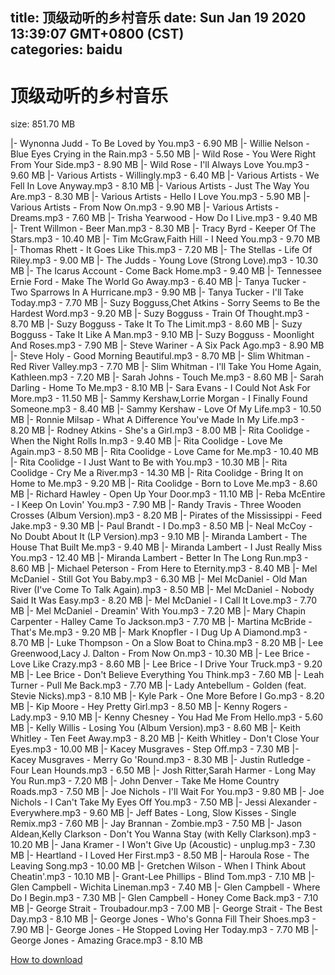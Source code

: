
title: 顶级动听的乡村音乐
date: Sun Jan 19 2020 13:39:07 GMT+0800 (CST)    
categories: baidu
---

# 顶级动听的乡村音乐
size: 851.70 MB
 
 
|- Wynonna Judd - To Be Loved by You.mp3 - 6.90 MB
|- Willie Nelson - Blue Eyes Crying in the Rain.mp3 - 5.50 MB
|- Wild Rose - You Were Right From Your Side.mp3 - 8.90 MB
|- Wild Rose - I'll Always Love You.mp3 - 9.60 MB
|- Various Artists - Willingly.mp3 - 6.40 MB
|- Various Artists - We Fell In Love Anyway.mp3 - 8.10 MB
|- Various Artists - Just The Way You Are.mp3 - 8.30 MB
|- Various Artists - Hello I Love You.mp3 - 5.90 MB
|- Various Artists - From Now On.mp3 - 9.90 MB
|- Various Artists - Dreams.mp3 - 7.60 MB
|- Trisha Yearwood - How Do I Live.mp3 - 9.40 MB
|- Trent Willmon - Beer Man.mp3 - 8.30 MB
|- Tracy Byrd - Keeper Of The Stars.mp3 - 10.40 MB
|- Tim McGraw,Faith Hill - I Need You.mp3 - 9.70 MB
|- Thomas Rhett - It Goes Like This.mp3 - 7.20 MB
|- The Stellas - Life Of Riley.mp3 - 9.00 MB
|- The Judds - Young Love (Strong Love).mp3 - 10.30 MB
|- The Icarus Account - Come Back Home.mp3 - 9.40 MB
|- Tennessee Ernie Ford - Make The World Go Away.mp3 - 6.40 MB
|- Tanya Tucker - Two Sparrows In A Hurricane.mp3 - 9.90 MB
|- Tanya Tucker - I'll Take Today.mp3 - 7.70 MB
|- Suzy Bogguss,Chet Atkins - Sorry Seems to Be the Hardest Word.mp3 - 9.20 MB
|- Suzy Bogguss - Train Of Thought.mp3 - 8.70 MB
|- Suzy Bogguss - Take It To The Limit.mp3 - 8.60 MB
|- Suzy Bogguss - Take It Like A Man.mp3 - 9.10 MB
|- Suzy Bogguss - Moonlight And Roses.mp3 - 7.90 MB
|- Steve Wariner - A Six Pack Ago.mp3 - 8.90 MB
|- Steve Holy - Good Morning Beautiful.mp3 - 8.70 MB
|- Slim Whitman - Red River Valley.mp3 - 7.70 MB
|- Slim Whitman - I'll Take You Home Again, Kathleen.mp3 - 7.20 MB
|- Sarah Johns - Touch Me.mp3 - 8.60 MB
|- Sarah Darling - Home To Me.mp3 - 8.10 MB
|- Sara Evans - I Could Not Ask For More.mp3 - 11.50 MB
|- Sammy Kershaw,Lorrie Morgan - I Finally Found Someone.mp3 - 8.40 MB
|- Sammy Kershaw - Love Of My Life.mp3 - 10.50 MB
|- Ronnie Milsap - What A Difference You've Made In My Life.mp3 - 8.20 MB
|- Rodney Atkins - She's a Girl.mp3 - 8.00 MB
|- Rita Coolidge - When the Night Rolls In.mp3 - 9.40 MB
|- Rita Coolidge - Love Me Again.mp3 - 8.50 MB
|- Rita Coolidge - Love Came for Me.mp3 - 10.40 MB
|- Rita Coolidge - I Just Want to Be with You.mp3 - 10.30 MB
|- Rita Coolidge - Cry Me a River.mp3 - 14.30 MB
|- Rita Coolidge - Bring It on Home to Me.mp3 - 9.20 MB
|- Rita Coolidge - Born to Love Me.mp3 - 8.60 MB
|- Richard Hawley - Open Up Your Door.mp3 - 11.10 MB
|- Reba McEntire - I Keep On Lovin' You.mp3 - 7.90 MB
|- Randy Travis - Three Wooden Crosses (Album Version).mp3 - 8.20 MB
|- Pirates of the Mississippi - Feed Jake.mp3 - 9.30 MB
|- Paul Brandt - I Do.mp3 - 8.50 MB
|- Neal McCoy - No Doubt About It (LP Version).mp3 - 9.10 MB
|- Miranda Lambert - The House That Built Me.mp3 - 9.40 MB
|- Miranda Lambert - I Just Really Miss You.mp3 - 12.40 MB
|- Miranda Lambert - Better In The Long Run.mp3 - 8.60 MB
|- Michael Peterson - From Here to Eternity.mp3 - 8.40 MB
|- Mel McDaniel - Still Got You Baby.mp3 - 6.30 MB
|- Mel McDaniel - Old Man River (I've Come To Talk Again).mp3 - 8.50 MB
|- Mel McDaniel - Nobody Said It Was Easy.mp3 - 8.20 MB
|- Mel McDaniel - I Call It Love.mp3 - 7.70 MB
|- Mel McDaniel - Dreamin' With You.mp3 - 7.20 MB
|- Mary Chapin Carpenter - Halley Came To Jackson.mp3 - 7.70 MB
|- Martina McBride - That's Me.mp3 - 9.20 MB
|- Mark Knopfler - I Dug Up A Diamond.mp3 - 8.70 MB
|- Luke Thompson - On a Slow Boat to China.mp3 - 8.20 MB
|- Lee Greenwood,Lacy J. Dalton - From Now On.mp3 - 10.30 MB
|- Lee Brice - Love Like Crazy.mp3 - 8.60 MB
|- Lee Brice - I Drive Your Truck.mp3 - 9.20 MB
|- Lee Brice - Don't Believe Everything You Think.mp3 - 7.60 MB
|- Leah Turner - Pull Me Back.mp3 - 7.70 MB
|- Lady Antebellum - Golden (feat. Stevie Nicks).mp3 - 8.10 MB
|- Kyle Park - One More Before I Go.mp3 - 8.20 MB
|- Kip Moore - Hey Pretty Girl.mp3 - 8.50 MB
|- Kenny Rogers - Lady.mp3 - 9.10 MB
|- Kenny Chesney - You Had Me From Hello.mp3 - 5.60 MB
|- Kelly Willis - Losing You (Album Version).mp3 - 8.60 MB
|- Keith Whitley - Ten Feet Away.mp3 - 8.20 MB
|- Keith Whitley - Don't Close Your Eyes.mp3 - 10.00 MB
|- Kacey Musgraves - Step Off.mp3 - 7.30 MB
|- Kacey Musgraves - Merry Go 'Round.mp3 - 8.30 MB
|- Justin Rutledge - Four Lean Hounds.mp3 - 6.50 MB
|- Josh Ritter,Sarah Harmer - Long May You Run.mp3 - 7.20 MB
|- John Denver - Take Me Home Country Roads.mp3 - 7.50 MB
|- Joe Nichols - I'll Wait For You.mp3 - 9.80 MB
|- Joe Nichols - I Can't Take My Eyes Off You.mp3 - 7.50 MB
|- Jessi Alexander - Everywhere.mp3 - 9.60 MB
|- Jeff Bates - Long, Slow Kisses - Single Remix.mp3 - 7.60 MB
|- Jay Brannan - Zombie.mp3 - 7.50 MB
|- Jason Aldean,Kelly Clarkson - Don't You Wanna Stay (with Kelly Clarkson).mp3 - 10.20 MB
|- Jana Kramer - I Won't Give Up (Acoustic) - unplug.mp3 - 7.30 MB
|- Heartland - I Loved Her First.mp3 - 8.50 MB
|- Haroula Rose - The Leaving Song.mp3 - 10.00 MB
|- Gretchen Wilson - When I Think About Cheatin'.mp3 - 10.10 MB
|- Grant-Lee Phillips - Blind Tom.mp3 - 7.10 MB
|- Glen Campbell - Wichita Lineman.mp3 - 7.40 MB
|- Glen Campbell - Where Do I Begin.mp3 - 7.30 MB
|- Glen Campbell - Honey Come Back.mp3 - 7.10 MB
|- George Strait - Troubadour.mp3 - 7.00 MB
|- George Strait - The Best Day.mp3 - 8.10 MB
|- George Jones - Who's Gonna Fill Their Shoes.mp3 - 7.90 MB
|- George Jones - He Stopped Loving Her Today.mp3 - 7.70 MB
|- George Jones - Amazing Grace.mp3 - 8.10 MB

[How to download](https://bpcam.bemobtrk.com/go/2ceec3aa-1ca2-46d6-b9ff-aaa5c184517c?jno=4060)